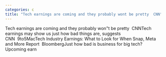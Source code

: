 ```yaml
---
categories: c
title: "Tech earnings are coming and they probably wont be pretty  CNN"
---
```

Tech earnings are coming and they probably won"t be pretty&nbsp;&nbsp;CNNTech earnings may show us just how bad things are, suggests CNN&nbsp;&nbsp;9to5MacTech Industry Earnings: What to Look for When Snap, Meta and More Report&nbsp;&nbsp;BloombergJust how bad is business for big tech? Upcoming earn